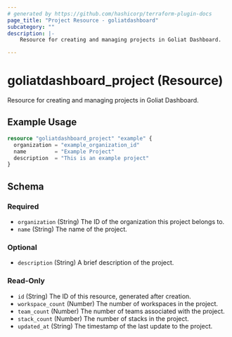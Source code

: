 ```yaml
---
# generated by https://github.com/hashicorp/terraform-plugin-docs
page_title: "Project Resource - goliatdashboard"
subcategory: ""
description: |-
    Resource for creating and managing projects in Goliat Dashboard.

---
```


# goliatdashboard_project (Resource)

Resource for creating and managing projects in Goliat Dashboard.

## Example Usage

```terraform
resource "goliatdashboard_project" "example" {
  organization = "example_organization_id"
  name         = "Example Project"
  description  = "This is an example project"
}
```

<!-- schema generated by tfplugindocs -->
## Schema

### Required

- `organization` (String) The ID of the organization this project belongs to.
- `name` (String) The name of the project.

### Optional

- `description` (String) A brief description of the project.

### Read-Only

- `id` (String) The ID of this resource, generated after creation.
- `workspace_count` (Number) The number of workspaces in the project.
- `team_count` (Number) The number of teams associated with the project.
- `stack_count` (Number) The number of stacks in the project.
- `updated_at` (String) The timestamp of the last update to the project.
